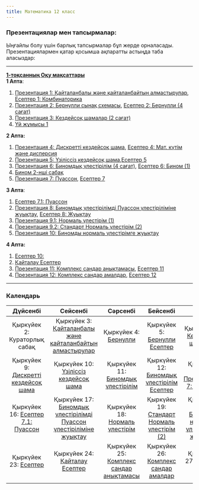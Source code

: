 ```yaml
---
title: Математика 12 класс
---
```

### Презентациялар мен тапсырмалар:
Ыңғайлы болу үшін барлық тапсырмалар бұл жерде орналасады.
Презентациялармен қатар қосымша ақпаратты астыңда таба аласыздар:

---
[**1-тоқсанның Оқу мақсаттары**](https://website-vedro.s3.us-east-2.amazonaws.com/12th+grade/Math/1st+term/1st+week/12sinip-1toksan-maksattar.pdf) <br>
**1 Апта**: 
1) [Презентация 1: Қайталанбалы және қайталанбайтын алмастырулар](https://website-vedro.s3.us-east-2.amazonaws.com/12th+grade/Math/1st+term/1st+week/32-33Kaitalanbalizhanekaitalanbaitynalmastyrylar+(4).pdf), [Есептер 1: Комбинаторика](https://website-vedro.s3.us-east-2.amazonaws.com/12th+grade/Math/1st+term/1st+week/Kombinatorika%2BEsepter%2BShigaru+(2).pdf)
2) [Презентация 2: Бернулли сынақ схемасы](https://website-vedro.s3.us-east-2.amazonaws.com/12th+grade/Math/1st+term/1st+week/Bernullidin_synak_shemasi.pdf), [Есептер 2: Бернулли (4 сағат)](https://website-vedro.s3.us-east-2.amazonaws.com/12th+grade/Math/1st+term/1st+week/Bernulli+12-10.pdf)
3) [Презентация 3: Кездейсоқ шамалар (2 сағат)](https://website-vedro.s3.us-east-2.amazonaws.com/12th+grade/Math/1st+term/1st+week/Kezdeisok_Shamalar.pdf)
4) [Үй жұмысы 1](https://website-vedro.s3.us-east-2.amazonaws.com/12th+grade/Math/1st+term/1st+week/Yi_Zhumysy.pdf)

**2 Апта:**
1) [Презентация 4: Дискретті кездейсоқ шама](https://website-vedro.s3.us-east-2.amazonaws.com/12th+grade/Math/1st+term/2nd+week/Discretti-Kezdeisok-Shama.pdf), [Есептер 4: Мат. күтім және дисперсия](https://website-vedro.s3.us-east-2.amazonaws.com/12th+grade/Math/1st+term/2nd+week/Matematikalik-kutim-dispersia-esep.pdf)
2) [Презентация 5: Үзіліссіз кездейсоқ шама](https://website-vedro.s3.us-east-2.amazonaws.com/12th+grade/Math/1st+term/2nd+week/Uzilissiz-kesdeisok-shamalar.pdf),[Есептер 5](https://website-vedro.s3.us-east-2.amazonaws.com/12th+grade/Math/1st+term/2nd+week/12-2ndweek-Esepter.pdf)
3) [Презентация 6: Биномдық үлестірілім (4 cағат)](https://website-vedro.s3.us-east-2.amazonaws.com/12th+grade/Math/1st+term/2nd+week/Binomdik+Ulestirily+Presentation.pdf), [Есептер 6: Бином (1)](https://website-vedro.s3.us-east-2.amazonaws.com/12th+grade/Math/1st+term/2nd+week/Binomdik-ulestirilu-esep.pdf)
4) [Бином 2-нші сабақ](https://website-vedro.s3.us-east-2.amazonaws.com/12th+grade/Math/1st+term/2nd+week/Binomdil-ulestiriulu-esep2pdf)
5) [Презентация 7: Пуассон](https://website-vedro.s3.us-east-2.amazonaws.com/12th+grade/Math/1st+term/2nd+week/14-15+%D0%9F%D1%83%D0%B0%D1%81%D1%81%D0%BE%D0%BD+%D2%AF%D0%BB%D0%B5%D1%81%D1%82%D1%96%D1%80%D1%96%D0%BC%D1%96.pdf), [Есептер 7](https://website-vedro.s3.us-east-2.amazonaws.com/12th+grade/Math/1st+term/2nd+week/Poisson-Esepter.pdf)

**3 Апта**:
1) [Есептер 7.1: Пуассон](https://website-vedro.s3.us-east-2.amazonaws.com/12th+grade/Math/1st+term/3rd+week/Esepter.pdf) 
2) [Презентация 8: Биномдық үлестірілімді Пуассон үлестіріліміне жуықтау](https://website-vedro.s3.us-east-2.amazonaws.com/12th+grade/Math/1st+term/3rd+week/Binomdik+ulestirimdi+Poisson+ulestirimine+zhuiktay+presentation.pdf), [Есептер 8: Жуықтау](https://website-vedro.s3.us-east-2.amazonaws.com/12th+grade/Math/1st+term/3rd+week/distributional_approximations+(1).pdf)
3) [Презентация 9.1: Нормаль үлестірім (1)](https://website-vedro.s3.us-east-2.amazonaws.com/12th+grade/Math/1st+term/3rd+week/Normal+ulestirim+presentation.pdf)
4) [Презентация 9.2: Стандарт Нормаль үлестірім (2)](https://website-vedro.s3.us-east-2.amazonaws.com/12th+grade/Math/1st+term/3rd+week/Standard+Normal+ulestirim+presentation.pdf)
5) [Презентация 10: Биномды нормаль үлестірімге жуықтау](https://website-vedro.s3.us-east-2.amazonaws.com/12th+grade/Math/1st+term/4th+week/Binom+to+normal+approx.pdf)

**4 Апта:**
1) [Есептер 10:](https://website-vedro.s3.us-east-2.amazonaws.com/12th+grade/Math/1st+term/4th+week/esepter-12-ulestirim.pdf)
2) [Қайталау Есептер](https://website-vedro.s3.us-east-2.amazonaws.com/12th+grade/Math/1st+term/4th+week/12-kaitalau-esepter.pdf)
3) [Презентация 11: Комплекс сандар анықтамасы](https://website-vedro.s3.us-east-2.amazonaws.com/12th+grade/Math/1st+term/4th+week/Complex-sandar-anyktama.pdf), [Есептер 11](https://website-vedro.s3.us-east-2.amazonaws.com/12th+grade/Math/1st+term/4th+week/Complex-sandar-esepter.pdf)
4) [Презентация 12: Комплекс сандар амалдар](https://website-vedro.s3.us-east-2.amazonaws.com/12th+grade/Math/1st+term/4th+week/Complex-sandar-amaldar-presentation.pdf), [Есептер 12](https://website-vedro.s3.us-east-2.amazonaws.com/12th+grade/Math/1st+term/4th+week/Complex-number-esepter2.pdf)

---
### Календарь
|                                                                         Дүйсенбі                                                                         |                                                                                                    Сейсенбі                                                                                                     |                                                                           Сәрсенбі                                                                           |                                                                                   Бейсенбі                                                                                   |                                                                                                                    Жұма                                                                                                                     |
| :------------------------------------------------------------------------------------------------------------------------------------------------------: | :-------------------------------------------------------------------------------------------------------------------------------------------------------------------------------------------------------------: | :----------------------------------------------------------------------------------------------------------------------------------------------------------: | :--------------------------------------------------------------------------------------------------------------------------------------------------------------------------: | :-----------------------------------------------------------------------------------------------------------------------------------------------------------------------------------------------------------------------------------------: |
|                                                               Қыркүйек 2: Кураторлық сабақ                                                               |  Қыркүйек  3:<br>[Қайталанбалы және қайталанбайтын алмастырулар](https://website-vedro.s3.us-east-2.amazonaws.com/12th+grade/Math/1st+term/1st+week/32-33Kaitalanbalizhanekaitalanbaitynalmastyrylar+(4).pdf)   |          Қыркүйек 4:  [Бернулли](https://website-vedro.s3.us-east-2.amazonaws.com/12th+grade/Math/1st+term/1st+week/Bernullidin_synak_shemasi.pdf)           |                  Қыркүйек 5:  [Бернулли Есептер](https://website-vedro.s3.us-east-2.amazonaws.com/12th+grade/Math/1st+term/1st+week/Bernulli+12-10.pdf)<br>                  |                                                 Қыркүйек 6: [Кездейсоқ шамалар](https://website-vedro.s3.us-east-2.amazonaws.com/12th+grade/Math/1st+term/1st+week/Kezdeisok_Shamalar.pdf)                                                  |
| Қыркүйек 9: [Дискретті кездейсоқ шама](https://website-vedro.s3.us-east-2.amazonaws.com/12th+grade/Math/1st+term/2nd+week/Discretti-Kezdeisok-Shama.pdf) |                          Қыркүйек 10:  [Үзіліссіз кездейсоқ шама](https://website-vedro.s3.us-east-2.amazonaws.com/12th+grade/Math/1st+term/2nd+week/Uzilissiz-kesdeisok-shamalar.pdf)                          | Қыркүйек 11: [Биномдық үлестірілім](https://website-vedro.s3.us-east-2.amazonaws.com/12th+grade/Math/1st+term/2nd+week/Binomdik+Ulestirily+Presentation.pdf) |        Қыркүйек 12: [Биномдық үлестірілім Есептер](https://website-vedro.s3.us-east-2.amazonaws.com/12th+grade/Math/1st+term/2nd+week/Binomdil-ulestiriulu-esep2pdf)         | Қыркүйек 13: [Презентация 7: Пуассон](https://website-vedro.s3.us-east-2.amazonaws.com/12th+grade/Math/1st+term/2nd+week/14-15+%D0%9F%D1%83%D0%B0%D1%81%D1%81%D0%BE%D0%BD+%D2%AF%D0%BB%D0%B5%D1%81%D1%82%D1%96%D1%80%D1%96%D0%BC%D1%96.pdf) |
|           Қыркүйек 16: [Есептер 7.1: Пуассон](https://website-vedro.s3.us-east-2.amazonaws.com/12th+grade/Math/1st+term/3rd+week/Esepter.pdf)            | Қыркүйек 17: [Биномдық үлестірілімді Пуассон үлестіріліміне жуықтау](https://website-vedro.s3.us-east-2.amazonaws.com/12th+grade/Math/1st+term/3rd+week/Binomdik-ulestirimdi-Poisson-ulestirimine-zhuiktay.pdf) |          Қыркүйек 18: [Нормаль үлестірім](https://website-vedro.s3.us-east-2.amazonaws.com/12th+grade/Math/1st+term/3rd+week/Normal-ulestirim.pdf)           | Қыркүйек 19: [Стандарт Нормаль үлестірім (2)](https://website-vedro.s3.us-east-2.amazonaws.com/12th+grade/Math/1st+term/3rd+week/Standard+Normal+ulestirim+presentation.pdf) |                                   Қыркүйек 20:  [Биномды нормаль үлестірімге жуықтау](https://website-vedro.s3.us-east-2.amazonaws.com/12th+grade/Math/1st+term/4th+week/Binom+to+normal+approx.pdf)<br>                                    |
|          Қыркүйек 23:   [Есептер](https://website-vedro.s3.us-east-2.amazonaws.com/12th+grade/Math/1st+term/4th+week/esepter-12-ulestirim.pdf)           |                                  Қыркүйек 24:  [Қайталау Есептер](https://website-vedro.s3.us-east-2.amazonaws.com/12th+grade/Math/1st+term/4th+week/12-kaitalau-esepter.pdf)                                   |  Қыркүйек 25: [Комплекс сандар анықтамасы](https://website-vedro.s3.us-east-2.amazonaws.com/12th+grade/Math/1st+term/4th+week/Complex-sandar-anyktama.pdf)   |     Қыркүйек 26:  [Комплекс сандар амалдар](https://website-vedro.s3.us-east-2.amazonaws.com/12th+grade/Math/1st+term/4th+week/Complex-sandar-amaldar-presentation.pdf)      |                                                  Қыркүйек 27: [Есептер 12](https://website-vedro.s3.us-east-2.amazonaws.com/12th+grade/Math/1st+term/4th+week/Complex-number-esepter2.pdf)                                                  |
|                                                                                                                                                          |                                                                                                                                                                                                                 |                                                                                                                                                              |                                                                                                                                                                              |                                                                                                                                                                                                                                             |

